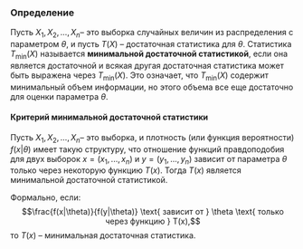 ### Определение
Пусть $X_1, X_2, \dots, X_n$​ – это выборка случайных величин из распределения с параметром $\theta$, и пусть $T(X)$ – достаточная статистика для $\theta$. Статистика $T_{\text{min}}(X)$ называется **минимальной достаточной статистикой**, если она является достаточной и всякая другая достаточная статистика может быть выражена через $T_{\text{min}}(X)$. Это означает, что $T_{\text{min}}(X)$ содержит минимальный объем информации, но этого объема все еще достаточно для оценки параметра $\theta$.
#### Критерий минимальной достаточной статистики

Пусть $X_1, X_2, \dots, X_n$​ – это выборка, и плотность (или функция вероятности) $f(x|\theta)$ имеет такую структуру, что отношение функций правдоподобия для двух выборок $x = (x_1, ..., x_n)$ и $y = (y_1, ..., y_n)$ зависит от параметра $\theta$ только через некоторую функцию $T(x)$. Тогда $T(x)$ является минимальной достаточной статистикой.

Формально, если:$$\frac{f(x|\theta)}{f(y|\theta)} \text{ зависит от } \theta \text{ только через функцию } T(x),$$
то $T(x)$ – минимальная достаточная статистика.